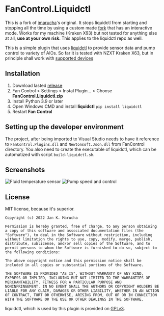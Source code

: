 # FanControl.Liquidctl

This is a fork of [jmarucha](https://github.com/jmarucha/FanControl.Liquidctl)'s original. It stops liquidctl from starting and stopping all the time by using a custom made [fork](https://github.com/SuspiciousActivity/liquidctl) that has an interactive mode. Works for my machine (Kraken X63) but not tested for anything else at all, **use at your own risk**. This applies to the liquidctl repo as well.

This is a simple plugin that uses [liquidctl](https://github.com/liquidctl/liquidctl) to provide sensor data and pump control to variety of AIOs. So far it is tested with NZXT Kraken X63, but in principle shall work with [supported devices](https://github.com/liquidctl/liquidctl#supported-devices)

## Installation

1. Download lasted [release](https://github.com/chaixshot/FanControl.Liquidctl/releases)
2. Fan Control > Settings > Instal Plugin... > Choose **FanControl.Liquidctl.zip**
3. Install Python 3.9 or later
4. Open Windows CMD and install **liquidctl** ```pip install liquidctl```
5. Restart **Fan Control**

## Setting up the developer environment

The project, after being imported to Visual Studio needs to have it reference to `FanControl.Plugins.dll` and `Newtonsoft.Json.dll` from FanControl directory. You also need to create the executable of liquidctl, which can be automatized with script `build-liquidctl.sh`.

## Screenshots

![Fluid temperature sensor](/docs/images/FluidTemp.png)
![Pump speed and control](/docs/images/PumpControl.png)

## License
MIT license, because it's superior.
```
Copyright (c) 2022 Jan K. Marucha

Permission is hereby granted, free of charge, to any person obtaining
a copy of this software and associated documentation files (the
"Software"), to deal in the Software without restriction, including
without limitation the rights to use, copy, modify, merge, publish,
distribute, sublicense, and/or sell copies of the Software, and to
permit persons to whom the Software is furnished to do so, subject to
the following conditions:

The above copyright notice and this permission notice shall be
included in all copies or substantial portions of the Software.

THE SOFTWARE IS PROVIDED "AS IS", WITHOUT WARRANTY OF ANY KIND,
EXPRESS OR IMPLIED, INCLUDING BUT NOT LIMITED TO THE WARRANTIES OF
MERCHANTABILITY, FITNESS FOR A PARTICULAR PURPOSE AND
NONINFRINGEMENT. IN NO EVENT SHALL THE AUTHORS OR COPYRIGHT HOLDERS BE
LIABLE FOR ANY CLAIM, DAMAGES OR OTHER LIABILITY, WHETHER IN AN ACTION
OF CONTRACT, TORT OR OTHERWISE, ARISING FROM, OUT OF OR IN CONNECTION
WITH THE SOFTWARE OR THE USE OR OTHER DEALINGS IN THE SOFTWARE.
```

liquidctl, which is used by this plugin is provided on [GPLv3](https://github.com/liquidctl/liquidctl/blob/main/LICENSE.txt).
